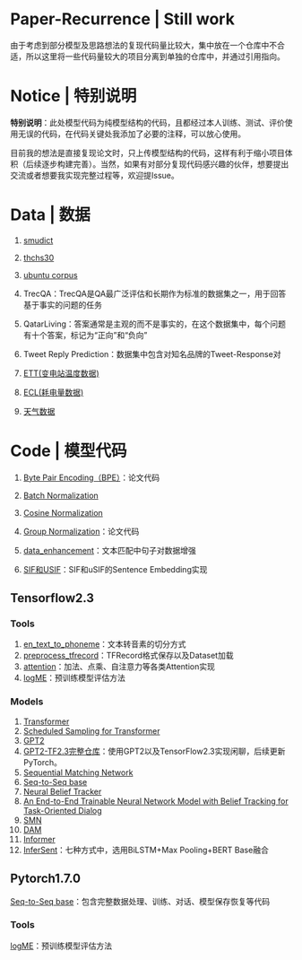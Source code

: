 Paper-Recurrence | Still work
========================

由于考虑到部分模型及思路想法的复现代码量比较大，集中放在一个仓库中不合适，所以这里将一些代码量较大的项目分离到单独的仓库中，并通过引用指向。

# Notice | 特别说明
**特别说明**：此处模型代码为纯模型结构的代码，且都经过本人训练、测试、评价使用无误的代码，在代码关键处我添加了必要的注释，可以放心使用。

目前我的想法是直接复现论文时，只上传模型结构的代码，这样有利于缩小项目体积（后续逐步构建完善）。当然，如果有对部分复现代码感兴趣的伙伴，想要提出交流或者想要我实现完整过程等，欢迎提Issue。

# Data | 数据
1. [smudict](https://github.com/DengBoCong/nlp-paper/blob/master/paper-code/data/cmudict-0.7b)
2. [thchs30](https://github.com/DengBoCong/nlp-paper/blob/master/paper-code/data/lexicon.txt)
3. [ubuntu corpus](http://dataset.cs.mcgill.ca/ubuntu-corpus-1.0/)
4. TrecQA：TrecQA是QA最广泛评估和长期作为标准的数据集之一，用于回答基于事实的问题的任务
5. QatarLiving：答案通常是主观的而不是事实的，在这个数据集中，每个问题有十个答案，标记为“正向”和“负向”
6. Tweet Reply Prediction：数据集中包含对知名品牌的Tweet-Response对

7. [ETT(变电站温度数据)](https://github.com/zhouhaoyi/ETDataset)
8. [ECL(耗电量数据)](https://archive.ics.uci.edu/ml/datasets/ElectricityLoadDiagrams20112014)
9. [天气数据](https://www.ncdc.noaa.gov/orders/qclcd/)

# Code | 模型代码

1. [Byte Pair Encoding（BPE）](https://github.com/DengBoCong/paper/blob/master/paper-code/bpe.py)：论文代码
2. [Batch Normalization](https://github.com/DengBoCong/paper/blob/master/paper-code/batch_normalization.py)
3. [Cosine Normalization](https://github.com/DengBoCong/paper/blob/master/paper-code/conv2d_cosnorm.py)
4. [Group Normalization](https://github.com/DengBoCong/paper/blob/master/paper-code/group_normalization.py)：论文代码
5. [data_enhancement](https://github.com/DengBoCong/paper/blob/master/paper-code/data_enhancement.py)：文本匹配中句子对数据增强

6. [SIF和USIF](https://github.com/DengBoCong/sentence2vec/blob/main/sentence2vec/transform.py)：SIF和uSIF的Sentence Embedding实现

## Tensorflow2.3
### Tools
1. [en_text_to_phoneme](https://github.com/DengBoCong/nlp-paper/blob/master/paper-code/tensorflow_src/tools/en_text_to_phoneme.py)：文本转音素的切分方式
2. [preprocess_tfrecord](https://github.com/DengBoCong/nlp-paper/blob/master/paper-code/tensorflow_src/tools/preprocess_tfrecord.py)：TFRecord格式保存以及Dataset加载
3. [attention](https://github.com/DengBoCong/nlp-paper/blob/master/paper-code/tensorflow_src/tools/attention.py)：加法、点乘、自注意力等各类Attention实现
4. [logME](https://github.com/DengBoCong/nlp-paper/blob/master/paper-code/tensorflow_src/tools/logME.py)：预训练模型评估方法


### Models
1. [Transformer](https://github.com/DengBoCong/nlp-paper/blob/master/paper-code/tensorflow_src/models/transformer.py)
2. [Scheduled Sampling for Transformer](https://github.com/DengBoCong/nlp-paper/blob/master/paper-code/tensorflow_src/models/transformer.py)
3. [GPT2](https://github.com/DengBoCong/paper/blob/master/paper-code/tensorflow_src/models/gpt2.py)
4. [GPT2-TF2.3完整仓库](https://github.com/DengBoCong/GPT2-TF2.3)：使用GPT2以及TensorFlow2.3实现闲聊，后续更新PyTorch。
5. [Sequential Matching Network](https://github.com/DengBoCong/nlp-paper/blob/master/paper-code/tensorflow_src/models/smn.py)
6. [Seq-to-Seq base](https://github.com/DengBoCong/nlp-paper/blob/master/paper-code/tensorflow_src/models/seq2seq.py)
7. [Neural Belief Tracker](https://github.com/DengBoCong/nlp-paper/blob/master/paper-code/tensorflow_src/models/nbt.py)
8. [An End-to-End Trainable Neural Network Model with Belief Tracking for Task-Oriented Dialog](https://github.com/DengBoCong/nlp-paper/blob/master/paper-code/tensorflow_src/models/task)
9. [SMN](https://github.com/DengBoCong/nlp-paper/blob/master/paper-code/tensorflow_src/models/smn.py)
10. [DAM](https://github.com/DengBoCong/nlp-paper/blob/master/paper-code/tensorflow_src/models/DAM.py)
11. [Informer](https://github.com/DengBoCong/nlp-paper/blob/master/paper-code/tensorflow_src/models/informer.py)
12. [InferSent](https://github.com/DengBoCong/nlp-paper/blob/master/paper-code/tensorflow_src/models/InferSent.py)：七种方式中，选用BiLSTM+Max Pooling+BERT Base融合

## Pytorch1.7.0
[Seq-to-Seq base](https://github.com/DengBoCong/nlp-paper/blob/master/paper-code/pytorch_src/seq2seq)：包含完整数据处理、训练、对话、模型保存恢复等代码

### Tools
[logME](https://github.com/DengBoCong/nlp-paper/blob/master/paper-code/pytorch_src/logME.py)：预训练模型评估方法